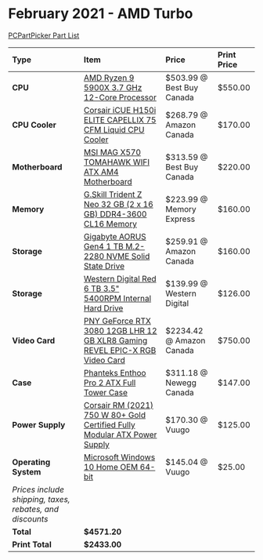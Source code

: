 # February 2021 - AMD Turbo

[PCPartPicker Part List](https://ca.pcpartpicker.com/list/ZFmmNc)

| Type                                                     | Item                                                                                                                                                                                                                   | Price                     | Print Price |
| :------------------------------------------------------- | :--------------------------------------------------------------------------------------------------------------------------------------------------------------------------------------------------------------------- | :------------------------ | :---------- |
| **CPU**                                                  | [AMD Ryzen 9 5900X 3.7 GHz 12-Core Processor](https://ca.pcpartpicker.com/product/KwLwrH/amd-ryzen-9-5900x-37-ghz-12-core-processor-100-100000061wof)                                                                  | $503.99 @ Best Buy Canada | $550.00     |
| **CPU Cooler**                                           | [Corsair iCUE H150i ELITE CAPELLIX 75 CFM Liquid CPU Cooler](https://ca.pcpartpicker.com/product/8jFKHx/corsair-icue-h150i-elite-capellix-75-cfm-liquid-cpu-cooler-cw-9060048-ww)                                      | $268.79 @ Amazon Canada   | $170.00     |
| **Motherboard**                                          | [MSI MAG X570 TOMAHAWK WIFI ATX AM4 Motherboard](https://ca.pcpartpicker.com/product/WKdrxr/msi-mag-x570-tomahawk-wifi-atx-am4-motherboard-mag-x570-tomahawk-wifi)                                                     | $313.59 @ Best Buy Canada | $220.00     |
| **Memory**                                               | [G.Skill Trident Z Neo 32 GB (2 x 16 GB) DDR4-3600 CL16 Memory](https://ca.pcpartpicker.com/product/w3FKHx/gskill-trident-z-neo-32-gb-2-x-16-gb-ddr4-3600-cl16-memory-f4-3600c16d-32gtznc)                             | $223.99 @ Memory Express  | $160.00     |
| **Storage**                                              | [Gigabyte AORUS Gen4 1 TB M.2-2280 NVME Solid State Drive](https://ca.pcpartpicker.com/product/N8n8TW/gigabyte-aorus-gen4-1-tb-m2-2280-nvme-solid-state-drive-gp-ag41tb)                                               | $259.91 @ Amazon Canada   | $160.00     |
| **Storage**                                              | [Western Digital Red 6 TB 3.5" 5400RPM Internal Hard Drive](https://ca.pcpartpicker.com/product/GCNv6h/western-digital-red-6-tb-35-5400rpm-internal-hard-drive-wd60efax)                                               | $139.99 @ Western Digital | $126.00     |
| **Video Card**                                           | [PNY GeForce RTX 3080 12GB LHR 12 GB XLR8 Gaming REVEL EPIC-X RGB Video Card](https://ca.pcpartpicker.com/product/dRhFf7/pny-geforce-rtx-3080-12gb-lhr-12-gb-xlr8-gaming-revel-epic-x-rgb-video-card-vcg308012ltfxppb) | $2234.42 @ Amazon Canada  | $750.00     |
| **Case**                                                 | [Phanteks Enthoo Pro 2 ATX Full Tower Case](https://ca.pcpartpicker.com/product/gQWBD3/phanteks-enthoo-pro-2-atx-full-tower-case-ph-es620ptg_dbk01)                                                                    | $311.18 @ Newegg Canada   | $147.00     |
| **Power Supply**                                         | [Corsair RM (2021) 750 W 80+ Gold Certified Fully Modular ATX Power Supply](https://ca.pcpartpicker.com/product/QdgFf7/corsair-rm-2021-750-w-80-gold-certified-fully-modular-atx-power-supply-cp-9020234-na)           | $170.30 @ Vuugo           | $125.00     |
| **Operating System**                                     | [Microsoft Windows 10 Home OEM 64-bit](https://ca.pcpartpicker.com/product/wtgPxr/microsoft-os-kw900140)                                                                                                               | $145.04 @ Vuugo           | $25.00      |
| _Prices include shipping, taxes, rebates, and discounts_ |
| **Total**                                                | **$4571.20**                                                                                                                                                                                                           |
| **Print Total**                                          | **$2433.00**                                                                                                                                                                                                           |
